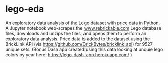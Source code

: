 # lego-eda
An exploratory data analysis of the Lego dataset with price data in Python. A Jupyter notebook web-scrapes the www.rebrickable.com Lego database files, downloads and unzips the files, and opens them to perform an exploratory data analysis. Price data is added to the dataset using the BrickLink API (via https://github.com/BrickBytes/bricklink_api) for 9527 unique sets. (Bonus Dash app created using this data looking at unquie lego colors by year here: https://lego-dash-app.herokuapp.com/ )
